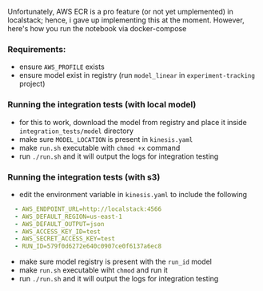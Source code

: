 Unfortunately, AWS ECR is a pro feature (or not yet umplemented) in localstack; hence, i gave up implementing this at the moment.
However, here's how you run the notebook via docker-compose

### Requirements:
- ensure `AWS_PROFILE` exists
- ensure model exist in registry (run `model_linear` in `experiment-tracking` project)

### Running the integration tests (with local model)
- for this to work, download the model from registry and place it inside `integration_tests/model` directory
- make sure `MODEL_LOCATION` is present in `kinesis.yaml`
- make `run.sh` executable with `chmod +x` command
- run `./run.sh` and it will output the logs for integration testing

### Running the integration tests (with s3)
- edit the environment variable in `kinesis.yaml` to include the following
```yaml
  - AWS_ENDPOINT_URL=http://localstack:4566
  - AWS_DEFAULT_REGION=us-east-1
  - AWS_DEFAULT_OUTPUT=json
  - AWS_ACCESS_KEY_ID=test
  - AWS_SECRET_ACCESS_KEY=test
  - RUN_ID=579f0d6272e640c0907ce0f6137a6ec8
```
- make sure model registry is present with the `run_id` model
- make `run.sh` executable wiht `chmod` and run it
- run `./run.sh` and it will output the logs for integration testing
